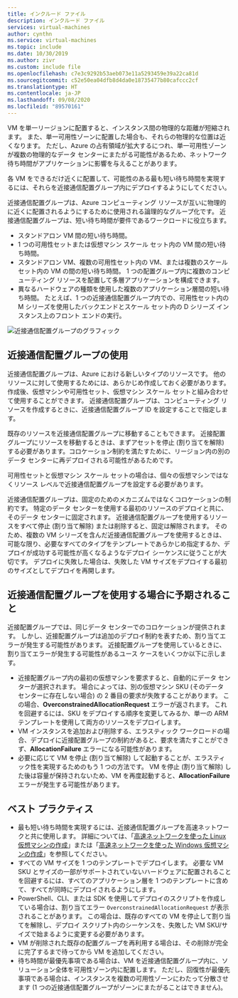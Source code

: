 ```yaml
---
title: インクルード ファイル
description: インクルード ファイル
services: virtual-machines
author: cynthn
ms.service: virtual-machines
ms.topic: include
ms.date: 10/30/2019
ms.author: zivr
ms.custom: include file
ms.openlocfilehash: c7e3c9292b53aeb073e11a5293459e39a22ca81d
ms.sourcegitcommit: c52e50ea04dfb8d4da0e18735477b80cafccc2cf
ms.translationtype: HT
ms.contentlocale: ja-JP
ms.lasthandoff: 09/08/2020
ms.locfileid: "89570161"
---
```

VM を単一リージョンに配置すると、インスタンス間の物理的な距離が短縮されます。 また、単一可用性ゾーンに配置した場合も、それらの物理的な位置は近くなります。 ただし、Azure の占有領域が拡大するにつれ、単一可用性ゾーンが複数の物理的なデータ センターにまたがる可能性があるため、ネットワーク待ち時間がアプリケーションに影響を与えることがあります。 

各 VM をできるだけ近くに配置して、可能性のある最も短い待ち時間を実現するには、それらを近接通信配置グループ内にデプロイするようにしてください。

近接通信配置グループは、Azure コンピューティング リソースが互いに物理的に近くに配置されるようにするために使用される論理的なグループ化です。 近接通信配置グループは、短い待ち時間が要件であるワークロードに役立ちます。


- スタンドアロン VM 間の短い待ち時間。
- 1 つの可用性セットまたは仮想マシン スケール セット内の VM 間の短い待ち時間。 
- スタンドアロン VM、複数の可用性セット内の VM、または複数のスケール セット内の VM の間の短い待ち時間。 1 つの配置グループ内に複数のコンピューティング リソースを配置して多層アプリケーションを構成できます。 
- 異なるハードウェアの種類を使用した複数のアプリケーション層間の短い待ち時間。 たとえば、1 つの近接通信配置グループ内での、可用性セット内の M シリーズを使用したバックエンドとスケール セット内の D シリーズ インスタンス上のフロント エンドの実行。


![近接通信配置グループのグラフィック](./media/virtual-machines-common-ppg/ppg.png)

## <a name="using-proximity-placement-groups"></a>近接通信配置グループの使用 

近接通信配置グループは、Azure における新しいタイプのリソースです。 他のリソースに対して使用するためには、あらかじめ作成しておく必要があります。 作成後、仮想マシンや可用性セット、仮想マシン スケール セットと組み合わせて使用することができます。 近接通信配置グループは、コンピューティング リソースを作成するときに、近接通信配置グループ ID を設定することで指定します。 

既存のリソースを近接通信配置グループに移動することもできます。 近接配置グループにリソースを移動するときは、まずアセットを停止 (割り当てを解除) する必要があります。コロケーション制約を満たすために、リージョン内の別のデータ センターに再デプロイされる可能性があるためです。 

可用性セットと仮想マシン スケール セットの場合は、個々の仮想マシンではなくリソース レベルで近接通信配置グループを設定する必要があります。 

近接通信配置グループは、固定のためのメカニズムではなくコロケーションの制約です。 特定のデータ センターを使用する最初のリソースのデプロイと共に、そのデータ センターに固定されます。 近接通信配置グループを使用するリソースをすべて停止 (割り当て解除) または削除すると、固定は解除されます。 そのため、複数の VM シリーズを含んだ近接通信配置グループを使用するときは、可能な限り、必要なすべてのタイプをテンプレートであらかじめ指定するか、デプロイが成功する可能性が高くなるようなデプロイ シーケンスに従うことが大切です。 デプロイに失敗した場合は、失敗した VM サイズをデプロイする最初のサイズとしてデプロイを再開します。

## <a name="what-to-expect-when-using-proximity-placement-groups"></a>近接通信配置グループを使用する場合に予期されること 
近接配置グループでは、同じデータ センターでのコロケーションが提供されます。 しかし、近接配置グループは追加のデプロイ制約を表すため、割り当てエラーが発生する可能性があります。 近接配置グループを使用しているときに、割り当てエラーが発生する可能性があるユース ケースをいくつか以下に示します。

- 近接配置グループ内の最初の仮想マシンを要求すると、自動的にデータ センターが選択されます。 場合によっては、別の仮想マシン SKU (そのデータ センターに存在しない場合) の 2 番目の要求が失敗することがあります。 この場合、**OverconstrainedAllocationRequest** エラーが返されます。 これを回避するには、SKU をデプロイする順序を変更してみるか、単一の ARM テンプレートを使用して両方のリソースをデプロイします。
-   VM インスタンスを追加および削除する、エラスティック ワークロードの場合、デプロイに近接配置グループの制約があると、要求を満たすことができず、**AllocationFailure** エラーになる可能性があります。 
- 必要に応じて VM を停止 (割り当て解除) して起動することが、エラスティック性を実現するためのもう 1 つの方法です。 VM を停止 (割り当て解除) した後は容量が保持されないため、VM を再度起動すると、**AllocationFailure** エラーが発生する可能性があります。


## <a name="best-practices"></a>ベスト プラクティス 
- 最も短い待ち時間を実現するには、近接通信配置グループを高速ネットワークと共に使用します。 詳細については、「[高速ネットワークを使った Linux 仮想マシンの作成](https://docs.microsoft.com/azure/virtual-network/create-vm-accelerated-networking-cli?toc=%2fazure%2fvirtual-machines%2flinux%2ftoc.json)」または「[高速ネットワークを使った Windows 仮想マシンの作成](/azure/virtual-network/create-vm-accelerated-networking-powershell?toc=%2fazure%2fvirtual-machines%2fwindows%2ftoc.json)」を参照してください。
- すべての VM サイズを 1 つのテンプレートでデプロイします。 必要な VM SKU とサイズの一部がサポートされていないハードウェアに配置されることを回避するには、すべてのアプリケーション層を 1 つのテンプレートに含めて、すべてが同時にデプロイされるようにします。
- PowerShell、CLI、または SDK を使用してデプロイのスクリプトを作成している場合は、割り当てエラー `OverconstrainedAllocationRequest` が表示されることがあります。 この場合は、既存のすべての VM を停止して割り当てを解除し、デプロイ スクリプト内のシーケンスを、失敗した VM SKU/サイズで始まるように変更する必要があります。 
- VM が削除された既存の配置グループを再利用する場合は、その削除が完全に完了するまで待ってから VM を追加してください。
- 待ち時間が最優先事項である場合は、VM を近接通信配置グループ内に、ソリューション全体を可用性ゾーン内に配置します。 ただし、回復性が最優先事項である場合は、インスタンスを複数の可用性ゾーンにわたって分散させます (1 つの近接通信配置グループがゾーンにまたがることはできません)。
